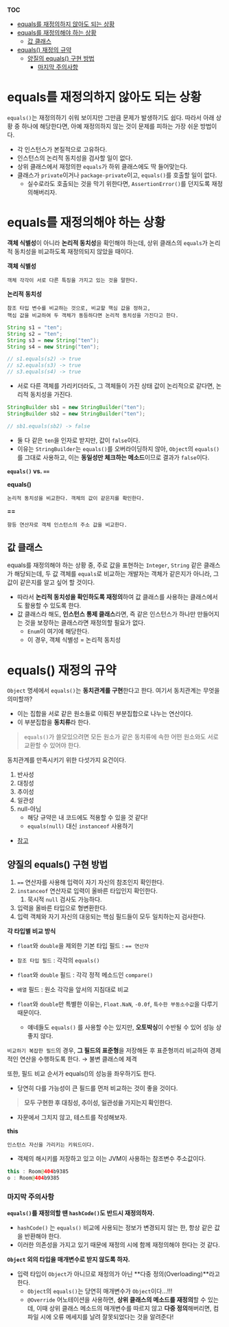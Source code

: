 **TOC**
- [equals를 재정의하지 않아도 되는 상황](#equals를-재정의하지-않아도-되는-상황)
- [equals를 재정의해야 하는 상황](#equals를-재정의해야-하는-상황)
  - [값 클래스](#값-클래스)
- [equals() 재정의 규약](#equals-재정의-규약)
  - [양질의 equals() 구현 방법](#양질의-equals-구현-방법)
    - [마지막 주의사항](#마지막-주의사항)

# equals를 재정의하지 않아도 되는 상황
`equals()`는 재정의하기 쉬워 보이지만 그만큼 문제가 발생하기도 쉽다. 따라서 아래 상황 중 하나에 해당한다면, 아예 재정의하지 않는 것이 문제를 피하는 가장 쉬운 방법이다.
- 각 인스턴스가 본질적으로 고유하다.
- 인스턴스의 논리적 동치성을 검사할 일이 없다.
- 상위 클래스에서 재정의한 `equals`가 하위 클래스에도 딱 들어맞는다.
- 클래스가 `private`이거나 `package-private`이고, `equals()`를 호출할 일이 없다.
  - 실수로라도 호출되는 것을 막기 위한다면, `AssertionError()`를 던지도록 재정의해버리자.

# equals를 재정의해야 하는 상황
**객체 식별성**이 아니라 **논리적 동치성**을 확인해야 하는데, 상위 클래스의 `equals`가 논리적 동치성을 비교하도록 재정의되지 않았을 때이다.

**객체 식별성**
```
객체 각각이 서로 다른 특징을 가지고 있는 것을 말한다.
```
    
**논리적 동치성**
```
참조 타입 변수를 비교하는 것으로, 비교할 핵심 값을 정하고, 
핵심 값을 비교하여 두 객체가 동등하다면 논리적 동치성을 가진다고 한다.
```

```java
String s1 = "ten";
String s2 = "ten";
String s3 = new String("ten");
String s4 = new String("ten");

// s1.equals(s2) -> true
// s2.equals(s3) -> true
// s3.equals(s4) -> true
```

- 서로 다른 객체를 가리키더라도, 그 객체들이 가진 상태 값이 논리적으로 같다면, 논리적 동치성을 가진다.

```java
StringBuilder sb1 = new StringBuilder("ten");
StringBuilder sb2 = new StringBuilder("ten");

// sb1.equals(sb2) -> false
```

- 둘 다 같은 `ten`을 인자로 받지만, 값이 `false`이다.
- 이유는 `StringBuilder`는 `equals()`를 오버라이딩하지 않아, `Object`의 `equals()`를 그대로 사용하고, 이는 **동일성만 체크하는 메소드**이므로 결과가 `false`이다.

**`equals()` vs. `==`**

**equals()**
```
논리적 동치성을 비교한다. 객체의 값이 같은지를 확인한다.
```

**==**
```
항등 연산자로 객체 인스턴스의 주소 값을 비교한다.
```

## 값 클래스
equals를 재정의해야 하는 상황 중, 주로 값을 표현하는 `Integer`, `String` 같은 클래스가 해당되는데, 두 값 객체를 `equals`로 비교하는 개발자는 객체가 같은지가 아니라, 그 값이 같은지를 알고 싶어 할 것이다.
- 따라서 **논리적 동치성을 확인하도록 재정의**하여 값 클래스를 사용하는 클래스에서도 활용할 수 있도록 한다.
- 값 클래스라 해도, **인스턴스 통제 클래스**라면, 즉 같은 인스턴스가 하나만 만들어지는 것을 보장하는 클래스라면 재정의할 필요가 없다.
  - `Enum`이 여기에 해당한다.
  - 이 경우, 객체 식별성 = 논리적 동치성

# equals() 재정의 규약
`Object` 명세에서 `equals()`는 **동치관계를 구현**한다고 한다. 여기서 동치관계는 무엇을 의미할까?

- 이는 집합을 서로 같은 원소들로 이뤄진 부분집합으로 나누는 연산이다.
- 이 부분집합을 **동치류**라 한다.

> `equals()`가 쓸모있으려면 모든 원소가 같은 동치류에 속한 어떤 원소와도 서로 교환할 수 있어야 한다. 

동치관계를 만족시키기 위한 다섯가지 요건이다.
1. 반사성
2. 대칭성
3. 추이성
4. 일관성
5. null-아님
    - 해당 규약은 내 코드에도 적용할 수 있을 것 같다!
    - `equals(null)` 대신 `instanceof` 사용하기
- [참고](https://sihyung92.oopy.io/java/effective-java/10)

## 양질의 equals() 구현 방법
1. `==` 연산자를 사용해 입력이 자기 자신의 참조인지 확인한다.
2. `instanceof` 연산자로 입력이 올바른 타입인지 확인한다.
    1. 묵시적 `null` 검사도 가능하다.
3. 입력을 올바른 타입으로 형변환한다.
4. 입력 객체와 자기 자신의 대응되는 핵심 필드들이 모두 일치하는지 검사한다.

**각 타입별 비교 방식**
- `float`와 `double`을 제외한 기본 타입 필드 : `== 연산자` 
- `참조 타입 필드` : 각각의 `equals()`
- `float`와 `double` 필드 : 각각 정적 메소드인 `compare()`
- `배열` 필드 : 원소 각각을 앞서의 지침대로 비교

- `float`와 `double`만 특별한 이유는, `Float.NaN`, `-0.0f`, `특수한 부동소수값`을 다루기 때문이다.
  - 얘네들도 `equals()` 를 사용할 수는 있지만, **오토박싱**이 수반될 수 있어 성능 상 좋지 않다.

`비교하기 복잡한 필드`의 경우, **그 필드의 표준형**을 저장해둔 후 표준형끼리 비교하여 경제적인 연산을 수행하도록 한다. 
→ 불변 클래스에 제격

또한, 필드 비교 순서가 equals()의 성능을 좌우하기도 한다.
- 당연히 다를 가능성이 큰 필드를 먼저 비교하는 것이 좋을 것이다.

> **모두 구현한 후 대칭성, 추이성, 일관성을 가지는지 확인한다.**
- 자문에서 그치지 않고, 테스트를 작성해보자.

**this**
```
인스턴스 자신을 가리키는 키워드이다.
```
- 객체의 해시키를 저장하고 있고 이는 JVM이 사용하는 참조변수 주소값이다.

```java
this : Room@404b9385
o : Room@404b9385
```

### 마지막 주의사항
**`equals()`를 재정의할 땐 `hashCode()`도 반드시 재정의하자.**
- `hashCode()` 는 `equals()` 비교에 사용되는 정보가 변경되지 않는 한, 항상 같은 값을 반환해야 한다.
- 이러한 의존성을 가지고 있기 때문에 재정의 시에 함께 재정의해야 한다는 것 같다.

**`Object` 외의 타입을 매개변수로 받지 않도록 하자.**
- 입력 타입이 `Object`가 아니므로 재정의가 아닌 **다중 정의(Overloading)**라고 한다.
  - `Object`의 `equals()`는 당연히 매개변수가 `Object`이다...!!!
  - `@Override` 어노테이션을 사용하면, **상위 클래스의 메소드를 재정의**할 수 있는데, 이때 상위 클래스 메소드의 매개변수를 따르지 않고 **다중 정의**해버리면, 컴파일 시에 오류 메세지를 날려 잘못되었다는 것을 알려준다!